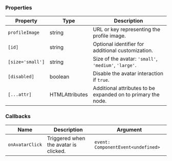 ### Properties

| Property         | Type                              | Description                                           |
| ---------------- | --------------------------------- | ----------------------------------------------------- |
| `profileImage`   | string                            | URL or key representing the profile image.            |
| `[id]`           | string                            | Optional identifier for additional customization.     |
| `[size='small']` | string                            | Size of the avatar: `'small'`, `'medium'`, `'large'`. |
| `[disabled]`     | boolean                           | Disable the avatar interaction if `true`.             |
| `[...attr] `     | HTMLAttributes<HTMLButtonElement> | Additional attributes to be expanded on to primary the node.         |

### Callbacks

| Name            | Description                           | Argument                           |
| --------------- | ------------------------------------- | ---------------------------------- |
| `onAvatarClick` | Triggered when the avatar is clicked. | `event: ComponentEvent<undefined>` |
